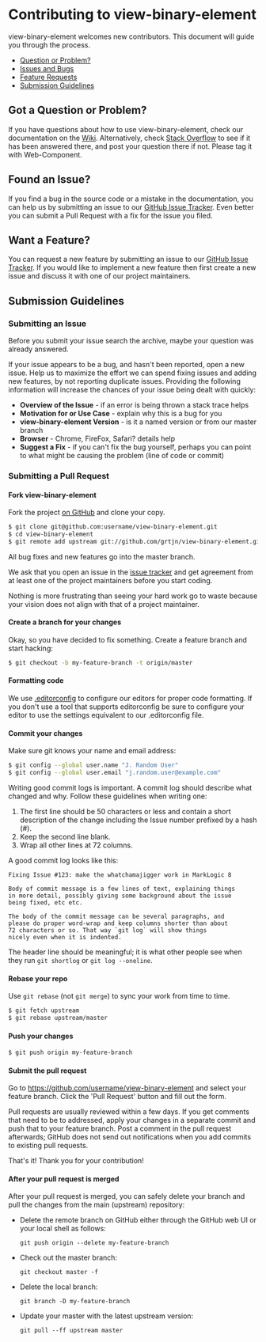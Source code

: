 # Contributing to view-binary-element

view-binary-element welcomes new contributors. This document will guide you
through the process.

 - [Question or Problem?](#question)
 - [Issues and Bugs](#issue)
 - [Feature Requests](#feature)
 - [Submission Guidelines](#submit)
 
## <a name="question"></a> Got a Question or Problem?

If you have questions about how to use view-binary-element, check our documentation on the [Wiki][wiki]. Alternatively, check [Stack Overflow][stack] to see if it has been answered there, and post your question there if not. Please tag it with Web-Component.

## <a name="issue"></a> Found an Issue?

If you find a bug in the source code or a mistake in the documentation, you can help us by
submitting an issue to our [GitHub Issue Tracker][issue tracker]. Even better you can submit a Pull Request
with a fix for the issue you filed.

## <a name="feature"></a> Want a Feature?

You can request a new feature by submitting an issue to our [GitHub Issue Tracker][issue tracker].  If you
would like to implement a new feature then first create a new issue and discuss it with one of our
project maintainers.

## <a name="submit"></a> Submission Guidelines

### Submitting an Issue

Before you submit your issue search the archive, maybe your question was already answered.

If your issue appears to be a bug, and hasn't been reported, open a new issue.
Help us to maximize the effort we can spend fixing issues and adding new
features, by not reporting duplicate issues.  Providing the following information will increase the
chances of your issue being dealt with quickly:

* **Overview of the Issue** - if an error is being thrown a stack trace helps
* **Motivation for or Use Case** - explain why this is a bug for you
* **view-binary-element Version** - is it a named version or from our master branch
* **Browser** - Chrome, FireFox, Safari? details help
* **Suggest a Fix** - if you can't fix the bug yourself, perhaps you can point to what might be
  causing the problem (line of code or commit)

### Submitting a Pull Request

#### Fork view-binary-element

Fork the project [on GitHub](https://github.com/grtjn/view-binary-element/fork) and clone
your copy.

```sh
$ git clone git@github.com:username/view-binary-element.git
$ cd view-binary-element
$ git remote add upstream git://github.com/grtjn/view-binary-element.git
```

All bug fixes and new features go into the master branch.

We ask that you open an issue in the [issue tracker][] and get agreement from
at least one of the project maintainers before you start coding.

Nothing is more frustrating than seeing your hard work go to waste because
your vision does not align with that of a project maintainer.

#### Create a branch for your changes

Okay, so you have decided to fix something. Create a feature branch
and start hacking:

```sh
$ git checkout -b my-feature-branch -t origin/master
```

#### Formatting code

We use [.editorconfig][] to configure our editors for proper code formatting. If you don't
use a tool that supports editorconfig be sure to configure your editor to use the settings
equivalent to our .editorconfig file.

#### Commit your changes

Make sure git knows your name and email address:

```sh
$ git config --global user.name "J. Random User"
$ git config --global user.email "j.random.user@example.com"
```

Writing good commit logs is important. A commit log should describe what
changed and why. Follow these guidelines when writing one:

1. The first line should be 50 characters or less and contain a short
   description of the change including the Issue number prefixed by a hash (#).
2. Keep the second line blank.
3. Wrap all other lines at 72 columns.

A good commit log looks like this:

```
Fixing Issue #123: make the whatchamajigger work in MarkLogic 8

Body of commit message is a few lines of text, explaining things
in more detail, possibly giving some background about the issue
being fixed, etc etc.

The body of the commit message can be several paragraphs, and
please do proper word-wrap and keep columns shorter than about
72 characters or so. That way `git log` will show things
nicely even when it is indented.
```

The header line should be meaningful; it is what other people see when they
run `git shortlog` or `git log --oneline`.

#### Rebase your repo

Use `git rebase` (not `git merge`) to sync your work from time to time.

```sh
$ git fetch upstream
$ git rebase upstream/master
```

#### Push your changes

```sh
$ git push origin my-feature-branch
```

#### Submit the pull request

Go to https://github.com/username/view-binary-element and select your feature branch. Click
the 'Pull Request' button and fill out the form.

Pull requests are usually reviewed within a few days. If you get comments
that need to be to addressed, apply your changes in a separate commit and push that to your
feature branch. Post a comment in the pull request afterwards; GitHub does
not send out notifications when you add commits to existing pull requests.

That's it! Thank you for your contribution!

#### After your pull request is merged

After your pull request is merged, you can safely delete your branch and pull the changes
from the main (upstream) repository:

* Delete the remote branch on GitHub either through the GitHub web UI or your local shell as follows:

    ```shell
    git push origin --delete my-feature-branch
    ```

* Check out the master branch:

    ```shell
    git checkout master -f
    ```

* Delete the local branch:

    ```shell
    git branch -D my-feature-branch
    ```

* Update your master with the latest upstream version:

    ```shell
    git pull --ff upstream master
    ```

[wiki]: https://github.com/grtjn/view-binary-element/wiki
[stack]: http://stackoverflow.com/questions/tagged/web-component
[issue tracker]: https://github.com/grtjn/view-binary-element/issues
[.editorconfig]: http://editorconfig.org/